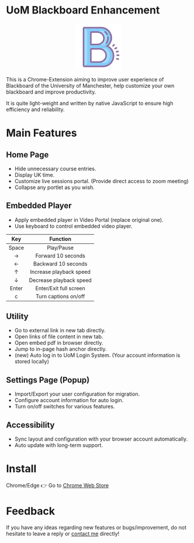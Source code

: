 # UoM Blackboard Enhancement
<div align="center"><img src="https://raw.githubusercontent.com/RyanXinOne/UoMBbEn/master/assets/icon-128.png" alt="UoMBbEn icon"/></div>

This is a Chrome-Extension aiming to improve user experience of Blackboard of the University of Manchester, help customize your own blackboard and improve productivity.

It is quite light-weight and written by native JavaScript to ensure high efficiency and reliability.

# Main Features
## Home Page
+ Hide unnecessary course entries.
+ Display UK time.
+ Customize live sessions portal. (Provide direct access to zoom meeting)
+ Collapse any portlet as you wish.

## Embedded Player
+ Apply embedded player in Video Portal (replace original one).
+ Use keyboard to control embedded video player.

| Key | Function |
| :-: | :-: |
| Space | Play/Pause |
| → | Forward 10 seconds |
| ← | Backward 10 seconds |
| ↑ | Increase playback speed |
| ↓ | Decrease playback speed |
| Enter | Enter/Exit full screen |
| c | Turn captions on/off |

## Utility
+ Go to external link in new tab directly.
+ Open links of file content in new tab.
+ Open embed pdf in browser directly.
+ Jump to in-page hash anchor directly.
+ (new) Auto log in to UoM Login System. (Your account information is stored locally)

## Settings Page (Popup)
+ Import/Export your user configuration for migration.
+ Configure account information for auto login.
+ Turn on/off switches for various features.

## Accessibility
+ Sync layout and configuration with your browser account automatically.
+ Auto update with long-term support.

# Install
Chrome/Edge 👉 Go to [Chrome Web Store](https://chrome.google.com/webstore/detail/uom-blackboard-enhancemen/hfemolalfcjcgompdfddabemkdpbgjki)

# Feedback
If you have any ideas regarding new features or bugs/improvement, do not hesitate to leave a reply or [contact me](mailto://xyz@ryanxin.cn) directly!
